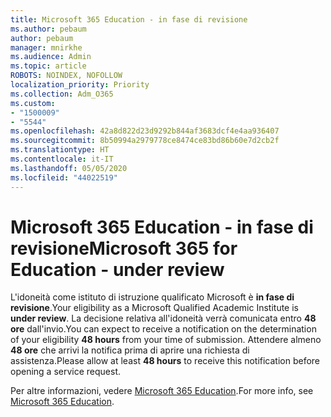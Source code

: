 ```yaml
---
title: Microsoft 365 Education - in fase di revisione
ms.author: pebaum
author: pebaum
manager: mnirkhe
ms.audience: Admin
ms.topic: article
ROBOTS: NOINDEX, NOFOLLOW
localization_priority: Priority
ms.collection: Adm_O365
ms.custom:
- "1500009"
- "5544"
ms.openlocfilehash: 42a8d822d23d9292b844af3683dcf4e4aa936407
ms.sourcegitcommit: 8b50994a2979778ce8474ce83bd86b60e7d2cb2f
ms.translationtype: HT
ms.contentlocale: it-IT
ms.lasthandoff: 05/05/2020
ms.locfileid: "44022519"
---
```

# <a name="microsoft-365-for-education---under-review"></a><span data-ttu-id="fc619-102">Microsoft 365 Education - in fase di revisione</span><span class="sxs-lookup"><span data-stu-id="fc619-102">Microsoft 365 for Education - under review</span></span>

<span data-ttu-id="fc619-103">L'idoneità come istituto di istruzione qualificato Microsoft è **in fase di revisione**.</span><span class="sxs-lookup"><span data-stu-id="fc619-103">Your eligibility as a Microsoft Qualified Academic Institute is **under review**.</span></span> <span data-ttu-id="fc619-104">La decisione relativa all'idoneità verrà comunicata entro **48 ore** dall'invio.</span><span class="sxs-lookup"><span data-stu-id="fc619-104">You can expect to receive a notification on the determination of your eligibility **48 hours** from your time of submission.</span></span> <span data-ttu-id="fc619-105">Attendere almeno **48 ore** che arrivi la notifica prima di aprire una richiesta di assistenza.</span><span class="sxs-lookup"><span data-stu-id="fc619-105">Please allow at least **48 hours** to receive this notification before opening a service request.</span></span>

<span data-ttu-id="fc619-106">Per altre informazioni, vedere [Microsoft 365 Education](https://www.microsoft.com/education/buy-license/microsoft365).</span><span class="sxs-lookup"><span data-stu-id="fc619-106">For more info, see [Microsoft 365 Education](https://www.microsoft.com/education/buy-license/microsoft365).</span></span>
